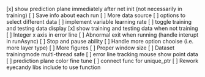 [x] show prediction plane immediately after net init (not necessarily in training)
[ ] Save info about each run
[ ] More data source
[ ] options to select different data
[ ] implement variable learning rate
[ ] toggle training and testing data display
[x] show training and testing data when not training
[ ] Integer x axis in error line
[ ] Abnormal exit when running (handle interupt in runAsync)
[ ] Stop and pause ability
[ ] Handle more option chooise (i.e. more layer type)
[ ] More figures
[ ] Proper window size
[ ] Dataset trainingmode multi-thread safe
[ ] error line tracking mouse show point data
[ ] prediction plane color fine tune
[ ] connect func for unique_ptr
[ ] Rework eyecandy libs include to use function

